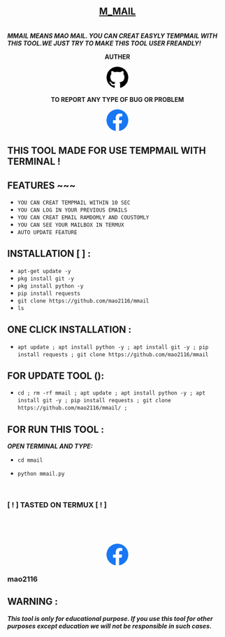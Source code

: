 
<h2 align="center">
<a href="https://maocommunity.blogspot.com/?m=1">M_MAIL</a>
  
  </h2>
</br>
<b><i>MMAIL MEANS MAO MAIL. YOU CAN CREAT EASYLY TEMPMAIL WITH THIS TOOL.WE JUST TRY TO MAKE THIS TOOL USER FREANDLY! </i></b>
</br>
<p align="center">
<b> AUTHER </b>
</p>
 <p align="center">
<a href="https://github.com/mao2116">
  <img width="50px" height="50px" src="https://raw.githubusercontent.com/fh-rabbi/Hack-Box/main/images/git.png">
</a>
</p>
  <p align="center">
  <b> TO REPORT ANY TYPE OF BUG OR PROBLEM </b>
<p/>
<p align="center">
<a href="https://www.facebook.com/mAoVirUs2116/">
  <img width="50px" height="50px" src="https://raw.githubusercontent.com/fh-rabbi/Hack-Box/main/images/fb.png"><!I JUST USE A PIC FROM FH-RABBI >
</a>
</p>  

## THIS TOOL MADE FOR USE TEMPMAIL WITH TERMINAL !
## FEATURES ~~~


* `YOU CAN CREAT TEMPMAIL WITHIN 10 SEC`
* `YOU CAN LOG IN YOUR PREVIOUS EMAILS `
* `YOU CAN CREAT EMAIL RAMDOMLY AND COUSTOMLY`
* `YOU CAN SEE YOUR MAILBOX IN TERMUX`
* `AUTO UPDATE FEATURE`


## INSTALLATION [ ] :

* `apt-get update -y`
* `pkg install git -y`
* `pkg install python -y`
* `pip install requests`
* `git clone https://github.com/mao2116/mmail`
* `ls`

## ONE CLICK INSTALLATION :


* `apt update ; apt install python -y ; apt install git -y ; pip install requests ; git clone https://github.com/mao2116/mmail`


## FOR UPDATE TOOL ():

* `cd ; rm -rf mmail ; apt update ; apt install python -y ; apt install git -y ; pip install requests ; git clone https://github.com/mao2116/mmail/ ;`

## FOR RUN THIS TOOL :

***OPEN TERMINAL AND TYPE:***

* `cd mmail`

* `python mmail.py`

</br>
<h3>[ ! ] TASTED ON TERMUX [ ! ]
</br>
 
<h3/>


<b>

</br>
</br>
<p align="center">
<a href="https://www.facebook.com/mAoVirUs2116/">
  <img width="50px" height="50px" src="https://raw.githubusercontent.com/fh-rabbi/Hack-Box/main/images/fb.png"><!I JUST USE A PIC FROM FH-RABBI >
<a/>
<p/>  

</b>
<b> mao2116 </b>

## WARNING : 
***This tool is only for educational purpose. If you use this tool for other purposes except education we will not be responsible in such cases.***

  
  
  
